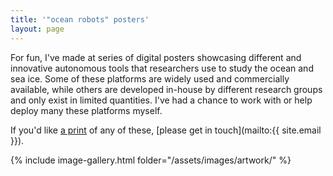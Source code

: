 ```yaml
---
title: '"ocean robots" posters'
layout: page
---
```


For fun, I've made at series of digital posters showcasing different and innovative autonomous tools that researchers use to study the ocean and sea ice. Some of these platforms are widely used and commercially available, while others are developed in-house by different research groups and only exist in limited quantities. I've had a chance to work with or help deploy many these platforms myself.

If you'd like [a print](https://twitter.com/SamuelDBrenner/status/1460358356837679105) of any of these, [please get in touch](mailto:{{ site.email }}).

{% include image-gallery.html folder="/assets/images/artwork/" %}


